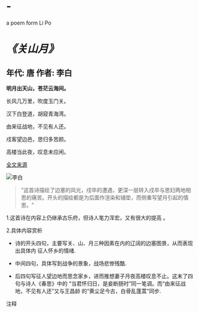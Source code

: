 # -
a poem form Li Po
# *《关山月》*

## 年代: 唐 作者: 李白

**明月出天山，苍茫云海间。**

长风几万里，吹度玉门关。

汉下白登道，胡窥青海湾。

由来征战地，不见有人还。

戍客望边邑，思归多苦颜。

高楼当此夜，叹息未应闲。

[全文来源](http://www.shicimingju.com/chaxun/list/25681.html)

![李白](https://images-cn.ssl-images-amazon.com/images/I/51AvTiG3DXL.jpg)

>"这首诗描绘了边塞的风光，戍卒的遭遇，更深一层转入戍卒与思妇两地相思的痛苦。开头的描绘都是为后面作渲染和铺垫，而侧重写望月引起的情思。"

1.这首诗在内容上仍继承古乐府，但诗人笔力浑宏，又有很大的提高 。

2.具体内容赏析

  * 诗的开头四句，主要写关、山、月三种因素在内的辽阔的边塞图景，从而表现出具体内
征人怀乡的情绪.

  * 中间四句，具体写到战争的景象，战场悲惨残酷.
  
  * 后四句写征人望边地而思念家乡，进而推想妻子月夜高楼叹息不止。这末了四句与诗人《春思》中的
“当君怀归日，是妾断肠时”同一笔调。而“由来征战地，不见有人还”又与王昌龄
的“黄尘足今古，白骨乱蓬蒿”同步.

注释

[^关山月]:乐府《横吹曲》调名。

[^白登]:今山西大同市东有白登山。汉高祖刘邦曾亲率大军与匈奴交战，被困七日。
